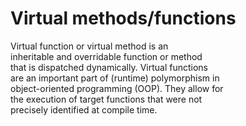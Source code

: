 # Virtual methods/functions

Virtual function or virtual method is an  
inheritable and overridable function or method  
that is dispatched dynamically. Virtual functions  
are an important part of (runtime) polymorphism in  
object-oriented programming (OOP). They allow for  
the execution of target functions that were not  
precisely identified at compile time.   
